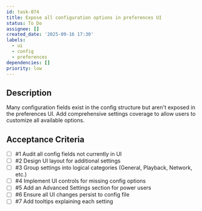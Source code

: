 ```yaml
---
id: task-074
title: Expose all configuration options in preferences UI
status: To Do
assignee: []
created_date: '2025-09-16 17:30'
labels:
  - ui
  - config
  - preferences
dependencies: []
priority: low
---
```


## Description

Many configuration fields exist in the config structure but aren't exposed in the preferences UI. Add comprehensive settings coverage to allow users to customize all available options.

## Acceptance Criteria
<!-- AC:BEGIN -->
- [ ] #1 Audit all config fields not currently in UI
- [ ] #2 Design UI layout for additional settings
- [ ] #3 Group settings into logical categories (General, Playback, Network, etc.)
- [ ] #4 Implement UI controls for missing config options
- [ ] #5 Add an Advanced Settings section for power users
- [ ] #6 Ensure all UI changes persist to config file
- [ ] #7 Add tooltips explaining each setting
<!-- AC:END -->

